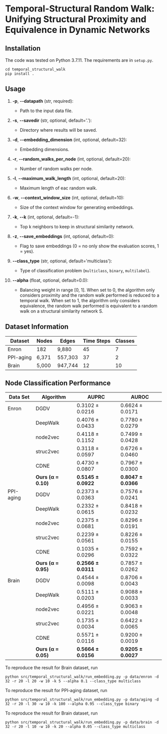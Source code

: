 # Temporal-Structural Random Walk: Unifying Structural Proximity and Equivalence in Dynamic Networks

## Installation
The code was tested on Python 3.7.11. The requirements are in `setup.py`.
```
cd temporal_structural_walk
pip install .
```

## Usage


1. **-p**, **--datapath** (str, required):
   - Path to the input data file.
   
2. **-s**, **--savedir** (str, optional, default='.'):
   - Directory where results will be saved.
   
3. **-d**, **--embedding_dimension** (int, optional, default=32):
   - Embedding dimensions.
   
4. **-r**, **--random_walks_per_node** (int, optional, default=20):
   - Number of random walks per node.
   
5. **-l**, **--maximum_walk_length** (int, optional, default=20):
   - Maximum length of eac random walk.
   
6. **-w**, **--context_window_size** (int, optional, default=10):
   - Size of the context window for generating embeddings.
   
7. **-k**, **--k** (int, optional, default=-1):
   - Top k neighbors to keep in structural similarity network.
   
8. **-z**, **--save_embeddings** (int, optional, default=0):
   - Flag to save embeddings (0 = no only show the evaluation scores, 1 = yes).
   
9. **--class_type** (str, optional, default='multiclass'):
   - Type of classification problem (`multiclass`, `binary`, `multilabel`).
   
10. **--alpha** (float, optional, default=0.0):
    - Balancing weight in range [0, 1]. When set to 0, the algorithm only considers proximity and the random walk performed is reduced to a temporal walk. When set to 1, the algorithm only considers equivalence, the random walk performed is equivalent to a random walk on a structural similarity network S.


## Dataset Information

| Dataset    | Nodes | Edges   | Time Steps | Classes |
|------------|-------|---------|------------|---------|
| Enron      | 182   | 9,880   | 45         | 7       |
| PPI-aging  | 6,371 | 557,303 | 37         | 2       |
| Brain      | 5,000 | 947,744 | 12         | 10      |

## Node Classification Performance

| Data Set  | Algorithm           | AUPRC             | AUROC             |
|-----------|---------------------|-------------------|-------------------|
| Enron     | DGDV                | 0.3102 ± 0.0216   | 0.6624 ± 0.0171   |
|           | DeepWalk            | 0.4076 ± 0.0433   | 0.7780 ± 0.0279   |
|           | node2vec            | 0.4118 ± 0.1152   | 0.7499 ± 0.0428   |
|           | struc2vec           | 0.3118 ± 0.0597   | 0.6726 ± 0.0460   |
|           | CDNE                | 0.4730 ± 0.0807   | 0.7967 ± 0.0300   |
|           | **Ours (α = 0.10)** | **0.5145 ± 0.0922** | **0.8047 ± 0.0366** |
| PPI-aging | DGDV                | 0.2373 ± 0.0363   | 0.7576 ± 0.0241   |
|           | DeepWalk            | 0.2332 ± 0.0615   | 0.8418 ± 0.0232   |
|           | node2vec            | 0.2375 ± 0.0681   | 0.8296 ± 0.0191   |
|           | struc2vec           | 0.2239 ± 0.0561   | 0.8226 ± 0.0155   |
|           | CDNE                | 0.1035 ± 0.0296   | 0.7592 ± 0.0322   |
|           | **Ours (α = 0.95)**     | **0.2566 ± 0.0311** | 0.7857 ± 0.0262   |
| Brain     | DGDV                | 0.4544 ± 0.0098   | 0.8706 ± 0.0043   |
|           | DeepWalk            | 0.5111 ± 0.0203   | 0.9088 ± 0.0033   |
|           | node2vec            | 0.4956 ± 0.0221   | 0.9063 ± 0.0048   |
|           | struc2vec           | 0.1735 ± 0.0034   | 0.6422 ± 0.0065   |
|           | CDNE                | 0.5571 ± 0.0116   | 0.9200 ± 0.0019   |
|           | **Ours (α = 0.05)**     | **0.5664 ± 0.0156** | **0.9205 ± 0.0027** |

To reproduce the result for Brain dataset, run
```
python src/temporal_structural_walk/run_embedding.py -p data/enron -d 32 -r 20 -l 20 -w 10 -k 5 --alpha 0.1 --class_type multiclass
```

To reproduce the result for PPI-aging dataset, run
```
python src/temporal_structural_walk/run_embedding.py -p data/aging -d 32 -r 20 -l 30 -w 10 -k 100 --alpha 0.95 --class_type binary
```

To reproduce the result for Brain dataset, run
```
python src/temporal_structural_walk/run_embedding.py -p data/brain -d 32 -r 20 -l 10 -w 10 -k 20 --alpha 0.05 --class_type multiclass
```
